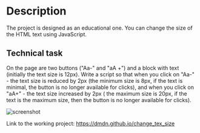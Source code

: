 # Description
The project is designed as an educational one. You can change the size of the HTML text using JavaScript.

## Technical task
On the page are two buttons ("Aa-" and "aA +") and a block with text (initially the text size is 12px). Write a script so that when you click on "Aa-" - the text size is reduced by 2px (the minimum size is 8px, if the text is minimal, the button is no longer available for clicks), and when you click on "aA+" - the text size increased by 2px ( the maximum size is 20px, if the text is the maximum size, then the button is no longer available for clicks).

![screenshot](https://cloud.githubusercontent.com/assets/19373990/25546444/c5f128a4-2c6b-11e7-9462-bf16c04b2a78.png)

Link to the working project: https://dmdn.github.io/change_tex_size
